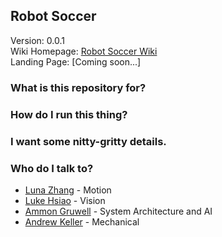 ## Robot Soccer ##

Version: 0.0.1<br>
Wiki Homepage: [Robot Soccer Wiki](https://github.com/RobotSoccerCollaboration/RobotSoccer/wiki)<br>
Landing Page: [Coming soon...]<br>
        
### What is this repository for? ###



### How do I run this thing? ###




### I want some nitty-gritty details. ###


### Who do I talk to? ###

* [Luna Zhang](https://github.com/waffle555) - Motion
* [Luke Hsiao](https://github.com/lukehsiao) - Vision
* [Ammon Gruwell](https://github.com/gruwella) - System Architecture and AI
* [Andrew Keller](https://github.com/andrewmkeller9) - Mechanical
